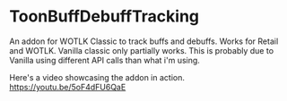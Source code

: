 # ToonBuffDebuffTracking
An addon for WOTLK Classic to track buffs and debuffs.
Works for Retail and WOTLK. Vanilla classic only partially works.
This is probably due to Vanilla using different API calls than what i'm using.

Here's a video showcasing the addon in action.
https://youtu.be/5oF4dFU6QaE
